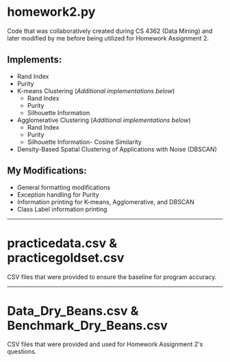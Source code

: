 # homework2.py

Code that was collaboratively created during CS 4362 (Data Mining) and later modified by me before being utilized for Homework Assignment 2.

## Implements:
- Rand Index
- Purity
- K-means Clustering (*Additional implementations below*)
    - Rand Index
    - Purity
    - Silhouette Information
- Agglomerative Clustering (*Additional implementations below*)
    - Rand Index
    - Purity
    - Silhouette Information- Cosine Similarity
- Density-Based Spatial Clustering of Applications with Noise (DBSCAN)

## My Modifications:
- General formatting modifications
- Exception handling for Purity
- Information printing for K-means, Agglomerative, and DBSCAN
- Class Label information printing
***

# practicedata.csv & practicegoldset.csv

CSV files that were provided to ensure the baseline for program accuracy.
***

# Data_Dry_Beans.csv & Benchmark_Dry_Beans.csv

CSV files that were provided and used for Homework Assignment 2's questions.
